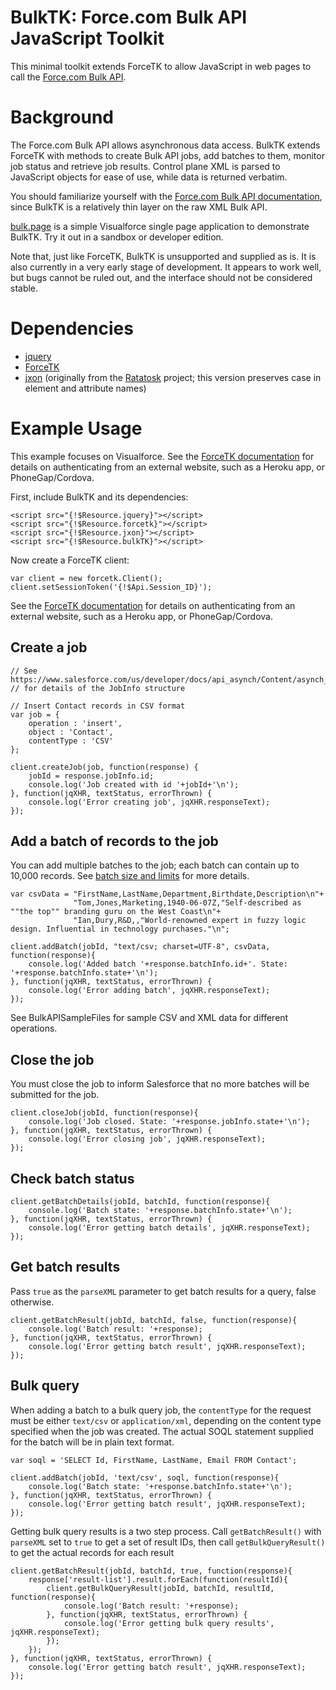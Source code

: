 BulkTK: Force.com Bulk API JavaScript Toolkit
=============================================

This minimal toolkit extends ForceTK to allow JavaScript in web pages to call the [Force.com Bulk API](https://www.salesforce.com/us/developer/docs/api_asynch/).

Background
==========

The Force.com Bulk API allows asynchronous data access. BulkTK extends ForceTK with methods to create Bulk API jobs, add batches to them, monitor job status and retrieve job results. Control plane XML is parsed to JavaScript objects for ease of use, while data is returned verbatim.

You should familiarize yourself with the [Force.com Bulk API documentation](https://www.salesforce.com/us/developer/docs/api_asynch/), since BulkTK is a relatively thin layer on the raw XML Bulk API.

[bulk.page](https://github.com/developerforce/Force.com-JavaScript-REST-Toolkit/blob/master/bulk.page) is a simple Visualforce single page application to demonstrate BulkTK. Try it out in a sandbox or developer edition.

Note that, just like ForceTK, BulkTK is unsupported and supplied as is. It is also currently in a very early stage of development. It appears to work well, but bugs cannot be ruled out, and the interface should not be considered stable.

Dependencies
============

 *  [jquery](http://jquery.com/)
 *  [ForceTK](https://github.com/developerforce/Force.com-JavaScript-REST-Toolkit)
 *  [jxon](https://github.com/developerforce/Force.com-JavaScript-REST-Toolkit/blob/master/jxon.js) (originally from the [Ratatosk](https://github.com/wireload/Ratatosk) project; this version preserves case in element and attribute names)

Example Usage
=============

This example focuses on Visualforce. See the [ForceTK documentation](https://github.com/developerforce/Force.com-JavaScript-REST-Toolkit) for details on authenticating from an external website, such as a Heroku app, or PhoneGap/Cordova.

First, include BulkTK and its dependencies:

    <script src="{!$Resource.jquery}"></script>
    <script src="{!$Resource.forcetk}"></script>
    <script src="{!$Resource.jxon}"></script>
    <script src="{!$Resource.bulkTK}"></script>

Now create a ForceTK client:

    var client = new forcetk.Client();
    client.setSessionToken('{!$Api.Session_ID}');

See the [ForceTK documentation](https://github.com/developerforce/Force.com-JavaScript-REST-Toolkit) for details on authenticating from an external website, such as a Heroku app, or PhoneGap/Cordova.

Create a job
------------

    // See https://www.salesforce.com/us/developer/docs/api_asynch/Content/asynch_api_reference_jobinfo.htm
    // for details of the JobInfo structure

    // Insert Contact records in CSV format
    var job = {
        operation : 'insert',
        object : 'Contact',
        contentType : 'CSV'
    };
    
    client.createJob(job, function(response) {
        jobId = response.jobInfo.id;
        console.log('Job created with id '+jobId+'\n');
    }, function(jqXHR, textStatus, errorThrown) {
        console.log('Error creating job', jqXHR.responseText);
    });          

Add a batch of records to the job
---------------------------------

You can add multiple batches to the job; each batch can contain up to 10,000 records. See [batch size and limits](https://www.salesforce.com/us/developer/docs/api_asynch/Content/asynch_api_concepts_limits.htm#batch_size_title) for more details.

    var csvData = "FirstName,LastName,Department,Birthdate,Description\n"+
                  "Tom,Jones,Marketing,1940-06-07Z,"Self-described as ""the top"" branding guru on the West Coast\n"+
                  "Ian,Dury,R&D,,"World-renowned expert in fuzzy logic design. Influential in technology purchases."\n";

    client.addBatch(jobId, "text/csv; charset=UTF-8", csvData, 
    function(response){
        console.log('Added batch '+response.batchInfo.id+'. State: '+response.batchInfo.state+'\n');
    }, function(jqXHR, textStatus, errorThrown) {
        console.log('Error adding batch', jqXHR.responseText);
    });

See BulkAPISampleFiles for sample CSV and XML data for different operations.

Close the job
-------------

You must close the job to inform Salesforce that no more batches will be submitted for the job.

    client.closeJob(jobId, function(response){
        console.log('Job closed. State: '+response.jobInfo.state+'\n');
    }, function(jqXHR, textStatus, errorThrown) {
        console.log('Error closing job', jqXHR.responseText);
    });

Check batch status
------------------

    client.getBatchDetails(jobId, batchId, function(response){
        console.log('Batch state: '+response.batchInfo.state+'\n');
    }, function(jqXHR, textStatus, errorThrown) {
        console.log('Error getting batch details', jqXHR.responseText);
    });

Get batch results
-----------------

Pass `true` as the `parseXML` parameter to get batch results for a query, false otherwise.

    client.getBatchResult(jobId, batchId, false, function(response){
        console.log('Batch result: '+response);
    }, function(jqXHR, textStatus, errorThrown) {
        console.log('Error getting batch result', jqXHR.responseText);
    });

Bulk query
----------

When adding a batch to a bulk query job, the `contentType` for the request must be either `text/csv` or `application/xml`, depending on the content type specified when the job was created. The actual SOQL statement supplied for the batch will be in plain text format.

    var soql = 'SELECT Id, FirstName, LastName, Email FROM Contact';

    client.addBatch(jobId, 'text/csv', soql, function(response){
        console.log('Batch state: '+response.batchInfo.state+'\n');
    }, function(jqXHR, textStatus, errorThrown) {
        console.log('Error getting batch result', jqXHR.responseText);
    });

Getting bulk query results is a two step process. Call `getBatchResult()` with `parseXML` set to `true` to get a set of result IDs, then call `getBulkQueryResult()` to get the actual records for each result

    client.getBatchResult(jobId, batchId, true, function(response){
        response['result-list'].result.forEach(function(resultId){
            client.getBulkQueryResult(jobId, batchId, resultId, function(response){
                console.log('Batch result: '+response);
            }, function(jqXHR, textStatus, errorThrown) {
                console.log('Error getting bulk query results', jqXHR.responseText);
            });
        });
    }, function(jqXHR, textStatus, errorThrown) {
        console.log('Error getting batch result', jqXHR.responseText);
    });

